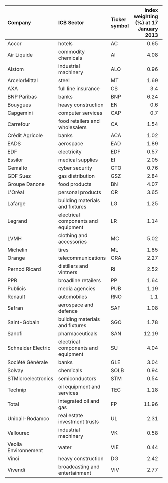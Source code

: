 | Company              | ICB Sector                          | Ticker symbol   |   Index weighting (%) at 17 January 2013 |   Market cap. at April 2013 (€) |
|:---------------------|:------------------------------------|:----------------|-----------------------------------------:|--------------------------------:|
| Accor                | hotels                              | AC              |                                     0.65 |                            6.02 |
| Air Liquide          | commodity chemicals                 | AI              |                                     4.08 |                           29.49 |
| Alstom               | industrial machinery                | ALO             |                                     0.96 |                            9.4  |
| ArcelorMittal        | steel                               | MT              |                                     1.69 |                           15.4  |
| AXA                  | full line insurance                 | CS              |                                     3.4  |                           31.45 |
| BNP Paribas          | banks                               | BNP             |                                     6.24 |                           48.78 |
| Bouygues             | heavy construction                  | EN              |                                     0.6  |                            6.57 |
| Capgemini            | computer services                   | CAP             |                                     0.7  |                            5.56 |
| Carrefour            | food retailers and wholesalers      | CA              |                                     1.54 |                           14.67 |
| Crédit Agricole      | banks                               | ACA             |                                     1.02 |                           15.65 |
| EADS                 | aerospace                           | EAD             |                                     1.89 |                           31.82 |
| EDF                  | electricity                         | EDF             |                                     0.57 |                           28.78 |
| Essilor              | medical supplies                    | EI              |                                     2.05 |                           17.74 |
| Gemalto              | cyber security                      | GTO             |                                     0.76 |                            5.86 |
| GDF Suez             | gas distribution                    | GSZ             |                                     2.84 |                           37.22 |
| Groupe Danone        | food products                       | BN              |                                     4.07 |                           34.37 |
| L'Oréal              | personal products                   | OR              |                                     3.65 |                           73.48 |
| Lafarge              | building materials and fixtures     | LG              |                                     1.25 |                           13.83 |
| Legrand              | electrical components and equipment | LR              |                                     1.14 |                            8.74 |
| LVMH                 | clothing and accessories            | MC              |                                     5.02 |                           65.95 |
| Michelin             | tires                               | ML              |                                     1.85 |                           11.56 |
| Orange               | telecommunications                  | ORA             |                                     2.27 |                           20.44 |
| Pernod Ricard        | distillers and vintners             | RI              |                                     2.52 |                           25.04 |
| PPR                  | broadline retailers                 | PP              |                                     1.64 |                           20.85 |
| Publicis             | media agencies                      | PUB             |                                     1.19 |                           11.15 |
| Renault              | automobiles                         | RNO             |                                     1.1  |                           14.67 |
| Safran               | aerospace and defence               | SAF             |                                     1.08 |                           14.37 |
| Saint-Gobain         | building materials and fixtures     | SGO             |                                     1.78 |                           14.57 |
| Sanofi               | pharmaceuticals                     | SAN             |                                    12.19 |                          102.87 |
| Schneider Electric   | electrical components and equipment | SU              |                                     4.04 |                           33.14 |
| Société Générale     | banks                               | GLE             |                                     3.04 |                           19.82 |
| Solvay               | chemicals                           | SOLB            |                                     0.94 |                            8.54 |
| STMicroelectronics   | semiconductors                      | STM             |                                     0.54 |                            5.25 |
| Technip              | oil equipment and services          | TEC             |                                     1.18 |                            9.24 |
| Total                | integrated oil and gas              | FP              |                                    11.96 |                           86.94 |
| Unibail-Rodamco      | real estate investment trusts       | UL              |                                     2.31 |                           16.8  |
| Vallourec            | industrial machinery                | VK              |                                     0.58 |                            4.56 |
| Veolia Environnement | water                               | VIE             |                                     0.44 |                            5.01 |
| Vinci                | heavy construction                  | DG              |                                     2.42 |                           20.34 |
| Vivendi              | broadcasting and entertainment      | VIV             |                                     2.77 |                           21.32 |